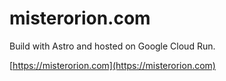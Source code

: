 # misterorion.com

Build with Astro and hosted on Google Cloud Run.

[https://misterorion.com](https://misterorion.com)
